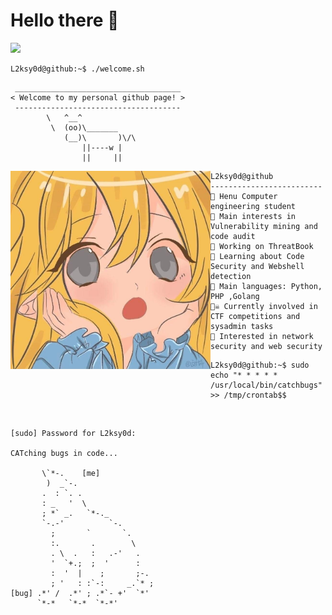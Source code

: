 # Hello there 👋

![](https://github.com/halfrost/halfrost/blob/master/icons/header_.png)
```console
L2ksy0d@github:~$ ./welcome.sh
```

```
 _____________________________________
< Welcome to my personal github page! >
 ------------------------------------- 
        \   ^__^
         \  (oo)\_______
            (__)\       )\/\
                ||----w |
                ||     ||
```

<img align="left" src="https://github.com/L2ksy0d/About-L2ksy0d/blob/main/1.jpg" alt="Unfortunately I didn't find the author of the pic, feel to open a pull request if found" width="320" /> 

```
L2ksy0d@github
-------------------------
🏫 Henu Computer engineering student
🔎 Main interests in Vulnerability mining and code audit
🔭 Working on ThreatBook
🌱 Learning about Code Security and Webshell detection
🌟 Main languages: Python, PHP ,Golang
🏴‍☠️ Currently involved in CTF competitions and sysadmin tasks
🚩 Interested in network security and web security

```



```console
L2ksy0d@github:~$ sudo echo "* * * * * /usr/local/bin/catchbugs" >> /tmp/crontab$$
```
<br />


```
[sudo] Password for L2ksy0d:

CATching bugs in code...
                              
       \`*-.    [me]              
        )  _`-.                 
       .  : `. .                
       : _   '  \               
       ; *` _.   `*-._          
       `-.-'          `-.       
         ;       `       `.     
         :.       .        \    
         . \  .   :   .-'   .   
         '  `+.;  ;  '      :   
         :  '  |    ;       ;-. 
         ; '   : :`-:     _.`* ;
[bug] .*' /  .*' ; .*`- +'  `*' 
      `*-*   `*-*  `*-*'
```
<br />
